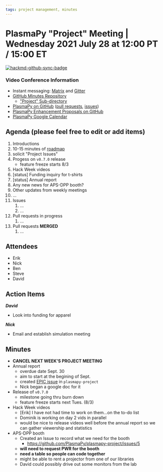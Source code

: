 ```yaml
---
tags: project management, minutes
---
```


# PlasmaPy "Project" Meeting | Wednesday 2021 July 28 at 12:00 PT / 15:00 ET

[![hackmd-github-sync-badge](https://hackmd.io/f1pRfpYdQo2vkTdpqGJURg/badge)](https://hackmd.io/f1pRfpYdQo2vkTdpqGJURg)


### Video Conference Information
* Instant messaging: [Matrix](https://element.im/app/#/room/#plasmapy:openastronomy.org) and [Gitter](https://gitter.im/PlasmaPy/Lobby)
* [GitHub Minutes Repository](https://github.com/PlasmaPy/plasmapy-project/tree/master/minutes)
    * ["Project" Sub-directory](https://github.com/PlasmaPy/plasmapy-project/tree/master/minutes/_project)
* [PlasmaPy on GitHub](https://github.com/PlasmaPy/plasmapy) ([pull requests](https://github.com/PlasmaPy/plasmapy/pulls), [issues](https://github.com/PlasmaPy/plasmapy/issues))
* [PlasmaPy Enhancement Proposals on GitHub](https://github.com/PlasmaPy/PlasmaPy-PLEPs)
* [PlasmaPy Google Calendar](https://calendar.google.com/calendar?cid=bzVsb3ZkcW0zaWxsam00ZTlrMDd2cmw5bWdAZ3JvdXAuY2FsZW5kYXIuZ29vZ2xlLmNvbQ)

## Agenda (please feel free to edit or add items)

1. Introductions
2. 10-15 minutes of [roadmap](https://hackmd.io/@plasmapy/ry0mmnj6v)
3. solicit "Project Issues"
4. Progess on `v0.7.0` release
    * feature freeze starts 8/3
5. Hack Week videos
6. [status] Funding inquiry for t-shirts
7. [status] Annual report
8. Any new news for APS-DPP booth?
9. Other updates from weekly meetings
10. ...
11. Issues
    1. ...
    2. ...
12. Pull requests in progress 
    1. ...
13. Pull requests **MERGED**
    1. ...

## Attendees

* Erik
* Nick
* Ben
* Steve
* David

## Action Items

***David***
* Look into funding for apparel

***Nick***
* Email and establish simulation meeting

## Minutes

* **CANCEL NEXT WEEK'S PROJECT MEETING**
* Annual report
    * overdue date Sept. 30
    * aim to start at the begining of Sept.
    * created [EPIC issue](https://github.com/PlasmaPy/plasmapy-project/issues/4) in `plasmapy-project` 
    * Nick began a google doc for it
* Release of `v0.7.0`
    * milestone going thru burn down
    * feature freeze starts next Tues. (8/3)
* Hack Week videos
    * [Erik] I have not had time to work on them...on the to-do list
    * Dominik is working on day 2 vids in parallel
    * would be nice to release videos well before the annual report so we can gather viewership and statistics
* APS-DPP booth
    * Created an Issue to record what we need for the booth
        * https://github.com/PlasmaPy/plasmapy-project/issues/5
    * **will need to request PWR for the booth**
    * **need a table so people can code together**
    * might be able to rent a projector from one of our libraries
    * David could possibly drive out some monitors from the lab
